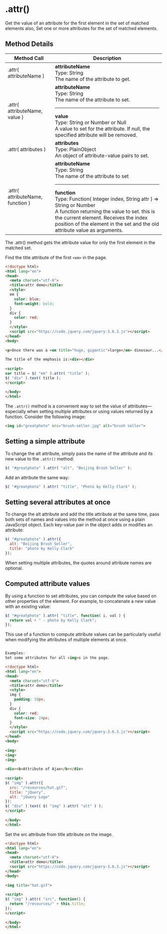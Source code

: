 # .attr()

Get the value of an attribute for the first element in the set of matched elements also, Set one or more attributes for the set of matched elements.


## Method Details

| Method Call                      | Description                                                                                                                                                                                                                                                                                                                            |
| -------------------------------- | -------------------------------------------------------------------------------------------------------------------------------------------------------------------------------------------------------------------------------------------------------------------------------------------------------------------------------------- |
| .attr( attributeName )           | <b>attributeName</b> <br>Type: String<br>The name of the attribute to get.                                                                                                                                                                                                                                                             |
| .attr( attributeName, value )    | <b>attributeName</b><br>Type: String<br>The name of the attribute to set.<hr><b>value</b><br>Type: String or Number or Null<br>A value to set for the attribute. If null, the specified attribute will be removed.                                                                                                                     |
| .attr( attributes )              | <b>attributes</b><br>Type: PlainObject<br>An object of attribute-value pairs to set.                                                                                                                                                                                                                                                   |
| .attr( attributeName, function ) | <b>attributeName</b><br>Type: String<br>The name of the attribute to set<hr><b>function</b><br>Type: Function( Integer index, String attr ) => String or Number<br>A function returning the value to set. this is the current element. Receives the index position of the element in the set and the old attribute value as arguments. |

The .attr() method gets the attribute value for only the first element in the matched set.

<!--  To get the value for each element individually, use a looping construct such as jQuery's .each() or .map() method.

Using jQuery's .attr() method to get the value of an element's attribute has two main benefits:

Convenience: It can be called directly on a jQuery object and chained to other jQuery methods.
Cross-browser consistency: The values of some attributes are reported inconsistently across browsers, and even across versions of a single browser. The .attr() method reduces such inconsistencies.
Note: Attribute values are strings with the exception of a few attributes such as value and tabindex.

As of jQuery 1.6, the .attr() method returns undefined for attributes that have not been set. To retrieve and change DOM properties such as the checked, selected, or disabled state of form elements, use the .prop() method.

Attributes vs. Properties
The difference between attributes and properties can be important in specific situations. Before jQuery 1.6, the .attr() method sometimes took property values into account when retrieving some attributes, which could cause inconsistent behavior. As of jQuery 1.6, the .prop() method provides a way to explicitly retrieve property values, while .attr() retrieves attributes.

For example, selectedIndex, tagName, nodeName, nodeType, ownerDocument, defaultChecked, and defaultSelected should be retrieved and set with the .prop() method. Prior to jQuery 1.6, these properties were retrievable with the .attr() method, but this was not within the scope of attr. These do not have corresponding attributes and are only properties.

Concerning boolean attributes, consider a DOM element defined by the HTML markup <input type="checkbox" checked="checked" />, and assume it is in a JavaScript variable named elem:

elem.checked	true (Boolean) Will change with checkbox state
$( elem ).prop( "checked" )	true (Boolean) Will change with checkbox state
elem.getAttribute( "checked" )	"checked" (String) Initial state of the checkbox; does not change
$( elem ).attr( "checked" ) (1.6+)	"checked" (String) Initial state of the checkbox; does not change
$( elem ).attr( "checked" ) (pre-1.6)	true (Boolean) Changed with checkbox state

According to the W3C forms specification, the checked attribute is a boolean attribute, which means the corresponding property is true if the attribute is present at all—even if, for example, the attribute has no value or is set to empty string value or even "false". This is true of all boolean attributes.

Nevertheless, the most important concept to remember about the checked attribute is that it does not correspond to the checked property. The attribute actually corresponds to the defaultChecked property and should be used only to set the initial value of the checkbox. The checked attribute value does not change with the state of the checkbox, while the checked property does. Therefore, the cross-browser-compatible way to determine if a checkbox is checked is to use the property:

if ( elem.checked )
if ( $( elem ).prop( "checked" ) )
if ( $( elem ).is( ":checked" ) )
The same is true for other dynamic attributes, such as selected and value.

Additional Notes:
In Internet Explorer prior to version 9, using .prop() to set a DOM element property to anything other than a simple primitive value (number, string, or boolean) can cause memory leaks if the property is not removed (using .removeProp()) before the DOM element is removed from the document. To safely set values on DOM objects without memory leaks, use .data().
Examples:
Display the checked attribute and property of a checkbox as it changes.

<!doctype html>
<html lang="en">
<head>
  <meta charset="utf-8">
  <title>attr demo</title>
  <style>
  p {
    margin: 20px 0 0;
  }
  b {
    color: blue;
  }
  </style>
  <script src="https://code.jquery.com/jquery-3.6.3.js"></script>
</head>
<body>

<input id="check1" type="checkbox" checked="checked">
<label for="check1">Check me</label>
<p></p>

<script>
$( "input" )
  .change(function() {
    var $input = $( this );
    $( "p" ).html( ".attr( 'checked' ): <b>" + $input.attr( "checked" ) + "</b><br>" +
      ".prop( 'checked' ): <b>" + $input.prop( "checked" ) + "</b><br>" +
      ".is( ':checked' ): <b>" + $input.is( ":checked" ) + "</b>" );
  })
  .change();
</script>

</body>
</html> -->



Find the title attribute of the first `<em>` in the page.

```html
<!doctype html>
<html lang="en">
<head>
  <meta charset="utf-8">
  <title>attr demo</title>
  <style>
  em {
    color: blue;
    font-weight: bold;
  }
  div {
    color: red;
  }
  </style>
  <script src="https://code.jquery.com/jquery-3.6.3.js"></script>
</head>
<body>
 
<p>Once there was a <em title="huge, gigantic">large</em> dinosaur...</p>
 
The title of the emphasis is:<div></div>
 
<script>
var title = $( "em" ).attr( "title" );
$( "div" ).text( title );
</script>
 
</body>
</html>
```



The `.attr()` method is a convenient way to set the value of attributes—especially when setting multiple attributes or using values returned by a function. Consider the following image:

```html
<img id="greatphoto" src="brush-seller.jpg" alt="brush seller">
```

## Setting a simple attribute

To change the alt attribute, simply pass the name of the attribute and its new value to the `.attr()` method:

```javascript
$( "#greatphoto" ).attr( "alt", "Beijing Brush Seller" );
```

Add an attribute the same way:

```javascript
$( "#greatphoto" ).attr( "title", "Photo by Kelly Clark" );
```

## Setting several attributes at once

To change the alt attribute and add the title attribute at the same time, pass both sets of names and values into the method at once using a plain JavaScript object. Each key-value pair in the object adds or modifies an attribute:

```javascript
$( "#greatphoto" ).attr({
  alt: "Beijing Brush Seller",
  title: "photo by Kelly Clark"
});
```

When setting multiple attributes, the quotes around attribute names are optional.

<!-- > WARNING: When setting the 'class' attribute, you must always use quotes! -->

<!-- Note: Attempting to change the type attribute on an input or button element created via document.createElement() will throw an exception on Internet Explorer 8 or older. -->


## Computed attribute values

By using a function to set attributes, you can compute the value based on other properties of the element. For example, to concatenate a new value with an existing value:

```javascript
$( "#greatphoto" ).attr( "title", function( i, val ) {
  return val + " - photo by Kelly Clark";
});
```

This use of a function to compute attribute values can be particularly useful when modifying the attributes of multiple elements at once.

<!-- Note: If nothing is returned in the setter function (ie. function(index, attr){}), or if undefined is returned, the current value is not changed. This is useful for selectively setting values only when certain criteria are met. -->



```html

Examples:
Set some attributes for all <img>s in the page.

<!doctype html>
<html lang="en">
<head>
  <meta charset="utf-8">
  <title>attr demo</title>
  <style>
  img {
    padding: 10px;
  }
  div {
    color: red;
    font-size: 24px;
  }
  </style>
  <script src="https://code.jquery.com/jquery-3.6.3.js"></script>
</head>
<body>
 
<img>
<img>
<img>
 
<div><b>Attribute of Ajax</b></div>
 
<script>
$( "img" ).attr({
  src: "/resources/hat.gif",
  title: "jQuery",
  alt: "jQuery Logo"
});
$( "div" ).text( $( "img" ).attr( "alt" ) );
</script>
 
</body>
</html>

```


<!-- Set the id for divs based on the position in the page.

```html
<!doctype html>
<html lang="en">
<head>
  <meta charset="utf-8">
  <title>attr demo</title>
  <style>
  div {
    color: blue;
  }
  span {
    color: red;
  }
  b {
    font-weight: bolder;
  }
  </style>
  <script src="https://code.jquery.com/jquery-3.6.3.js"></script>
</head>
<body>
 
<div>Zero-th <span></span></div>
<div>First <span></span></div>
<div>Second <span></span></div>
 
<script>
$( "div" )
  .attr( "id", function( arr ) {
    return "div-id" + arr;
  })
  .each(function() {
    $( "span", this ).html( "(id = '<b>" + this.id + "</b>')" );
});
</script>
 
</body>
</html>
``` -->


Set the src attribute from title attribute on the image.

```html
<!doctype html>
<html lang="en">
<head>
  <meta charset="utf-8">
  <title>attr demo</title>
  <script src="https://code.jquery.com/jquery-3.6.3.js"></script>
</head>
<body>
 
<img title="hat.gif">
 
<script>
$( "img" ).attr( "src", function() {
  return "/resources/" + this.title;
});
</script>
 
</body>
</html>
```
